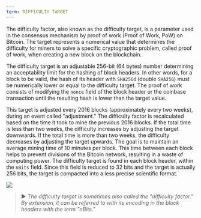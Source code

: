 ```yaml
---
term: DIFFICULTY TARGET
---
```


The difficulty factor, also known as the difficulty target, is a parameter used in the consensus mechanism by proof of work (Proof of Work, PoW) on Bitcoin. The target represents a numerical value that determines the difficulty for miners to solve a specific cryptographic problem, called proof of work, when creating a new block on the blockchain.

The difficulty target is an adjustable 256-bit (64 bytes) number determining an acceptability limit for the hashing of block headers. In other words, for a block to be valid, the hash of its header with `SHA256d` (double `SHA256`) must be numerically lower or equal to the difficulty target. The proof of work consists of modifying the `nonce` field of the block header or the coinbase transaction until the resulting hash is lower than the target value.

This target is adjusted every 2016 blocks (approximately every two weeks), during an event called "adjustment." The difficulty factor is recalculated based on the time it took to mine the previous 2016 blocks. If the total time is less than two weeks, the difficulty increases by adjusting the target downwards. If the total time is more than two weeks, the difficulty decreases by adjusting the target upwards. The goal is to maintain an average mining time of 10 minutes per block. This time between each block helps to prevent divisions of the Bitcoin network, resulting in a waste of computing power. The difficulty target is found in each block header, within the `nBits` field. Since this field is reduced to 32 bits and the target is actually 256 bits, the target is compacted into a less precise scientific format.

![](../../dictionnaire/assets/34.png)

> ► *The difficulty target is sometimes also called the "difficulty factor." By extension, it can be referred to with its encoding in the block headers with the term "nBits."*